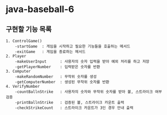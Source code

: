 # java-baseball-6

## 구현할 기능 목록
    1. ControlGame()
        -startGame  : 게임을 시작하고 필요한 기능들을 호출하는 메서드
        -exitGame   : 게임을 종료하는 메서드
    2. Player
        -makeUserInput      : 사용자의 숫자 입력을 받아 예외 처리를 하고 저장
        -getPlayerNumber    : 입력받은 숫자를 반환
    3. Computer
        -makeRandomNumber   : 무작위 숫자를 생성
        -getComputerNumber  : 생성된 무작위 숫자를 반환
    4. VerifyNumber
        -countBallnStrike   : 사용자의 숫자와 무작위 숫자를 받아 볼, 스트라이크 여부 검증
        -printBallnStrike   : 검증된 볼, 스트라이크 카운트 출력
        -checkStrikeCount   : 스트라이크 카운트가 3인 경우 안내 출력